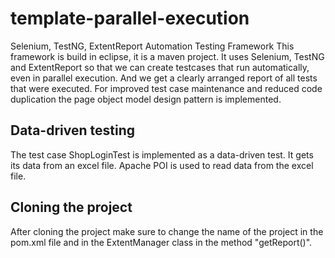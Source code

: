 # template-parallel-execution
Selenium, TestNG, ExtentReport Automation Testing Framework
This framework is build in eclipse, it is a maven project. It uses Selenium, TestNG and ExtentReport so that we can create testcases that run automatically, even in parallel execution. And we get a clearly arranged report of all tests that were executed.
For improved test case maintenance and reduced code duplication the page object model design pattern is implemented.

## Data-driven testing
The test case ShopLoginTest is implemented as a data-driven test. It gets its data from an excel file. Apache POI is used to read data from the excel file.

## Cloning the project
After cloning the project make sure to change the name of the project in the pom.xml file and in the ExtentManager class in the method "getReport()".

